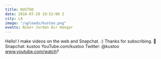 ```yaml
---
title: KUSTOO
date: 2016-07-29 19:52:00 Z
city: LA
image: "/uploads/kustoo.png"
events: Nike+ Jordan Air Hangar
---
```


 Hello! I make videos on the web and Snapchat. :) Thanks for subscribing. 👻Snapchat: kustoo YouTube.com/kustoo Twitter: @kustoo www.youtube.com/watch?
